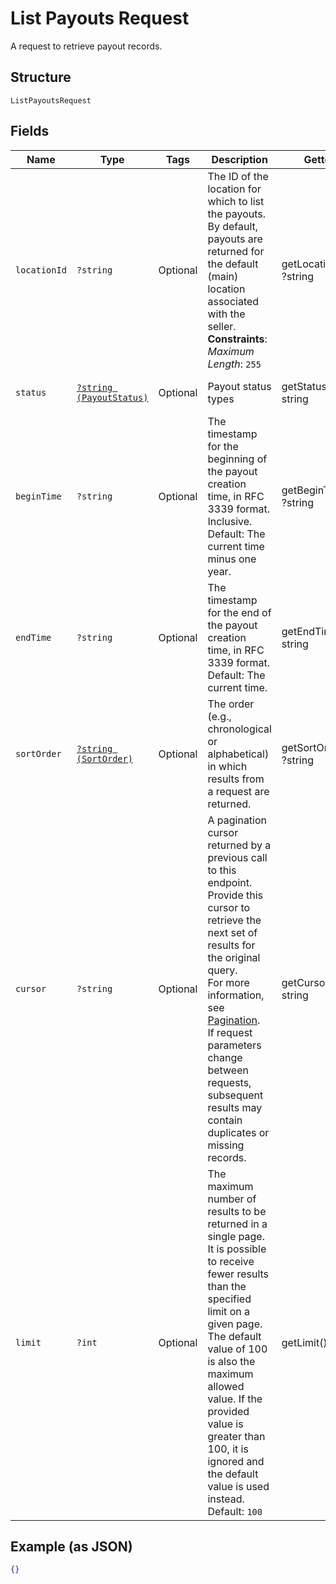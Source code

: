 
# List Payouts Request

A request to retrieve payout records.

## Structure

`ListPayoutsRequest`

## Fields

| Name | Type | Tags | Description | Getter | Setter |
|  --- | --- | --- | --- | --- | --- |
| `locationId` | `?string` | Optional | The ID of the location for which to list the payouts.<br>By default, payouts are returned for the default (main) location associated with the seller.<br>**Constraints**: *Maximum Length*: `255` | getLocationId(): ?string | setLocationId(?string locationId): void |
| `status` | [`?string (PayoutStatus)`](../../doc/models/payout-status.md) | Optional | Payout status types | getStatus(): ?string | setStatus(?string status): void |
| `beginTime` | `?string` | Optional | The timestamp for the beginning of the payout creation time, in RFC 3339 format.<br>Inclusive. Default: The current time minus one year. | getBeginTime(): ?string | setBeginTime(?string beginTime): void |
| `endTime` | `?string` | Optional | The timestamp for the end of the payout creation time, in RFC 3339 format.<br>Default: The current time. | getEndTime(): ?string | setEndTime(?string endTime): void |
| `sortOrder` | [`?string (SortOrder)`](../../doc/models/sort-order.md) | Optional | The order (e.g., chronological or alphabetical) in which results from a request are returned. | getSortOrder(): ?string | setSortOrder(?string sortOrder): void |
| `cursor` | `?string` | Optional | A pagination cursor returned by a previous call to this endpoint.<br>Provide this cursor to retrieve the next set of results for the original query.<br>For more information, see [Pagination](https://developer.squareup.com/docs/build-basics/common-api-patterns/pagination).<br>If request parameters change between requests, subsequent results may contain duplicates or missing records. | getCursor(): ?string | setCursor(?string cursor): void |
| `limit` | `?int` | Optional | The maximum number of results to be returned in a single page.<br>It is possible to receive fewer results than the specified limit on a given page.<br>The default value of 100 is also the maximum allowed value. If the provided value is<br>greater than 100, it is ignored and the default value is used instead.<br>Default: `100` | getLimit(): ?int | setLimit(?int limit): void |

## Example (as JSON)

```json
{}
```


